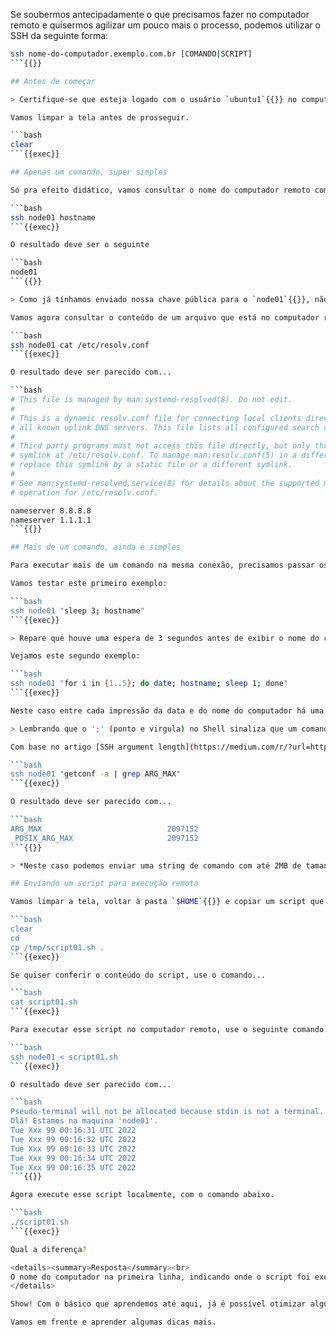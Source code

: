 Se soubermos antecipadamente o que precisamos fazer no computador remoto e quisermos agilizar um pouco mais o processo, podemos utilizar o SSH da seguinte forma:

```bash
ssh nome-do-computador.exemplo.com.br [COMANDO|SCRIPT]
```{{}}

## Antes de começar

> Certifique-se que esteja logado com o usuário `ubuntu1`{{}} no computador `controlplane`{{}}, para tanto o prompt de comando deve ser `ubuntu1@controlplane:~/.ssh$`{{}}.

Vamos limpar a tela antes de prosseguir.

```bash
clear
```{{exec}}

## Apenas um comando, super simples

Só pra efeito didático, vamos consultar o nome do computador remoto com o comando abaixo:

```bash
ssh node01 hostname
```{{exec}}

O resultado deve ser o seguinte

```bash
node01
```{{}}

> Como já tínhamos enviado nossa chave pública para o `node01`{{}}, não foi solicitado a digitação da senha de login, o comando foi **executado remotamente** e a conexão foi finalizada.

Vamos agora consultar o conteúdo de um arquivo que está no computador remoto, com o seguinte comando.

```bash
ssh node01 cat /etc/resolv.conf
```{{exec}}

O resultado deve ser parecido com...

```bash
# This file is managed by man:systemd-resolved(8). Do not edit.
#
# This is a dynamic resolv.conf file for connecting local clients directly to
# all known uplink DNS servers. This file lists all configured search domains.
#
# Third party programs must not access this file directly, but only through the
# symlink at /etc/resolv.conf. To manage man:resolv.conf(5) in a different way,
# replace this symlink by a static file or a different symlink.
#
# See man:systemd-resolved.service(8) for details about the supported modes of
# operation for /etc/resolv.conf.

nameserver 8.8.8.8
nameserver 1.1.1.1
```{{}}

## Mais de um comando, ainda é simples

Para executar mais de um comando na mesma conexão, precisamos passar os comandos como se fossem uma única string, colocando-os entre aspas duplas `"` e separando os comandos com um ponto e virgula `;`.

Vamos testar este primeiro exemplo:

```bash
ssh node01 "sleep 3; hostname"
```{{exec}}

> Repare que houve uma espera de 3 segundos antes de exibir o nome do computador.

Vejamos este segundo exemplo:

```bash
ssh node01 "for i in {1..5}; do date; hostname; sleep 1; done"
```{{exec}}

Neste caso entre cada impressão da data e do nome do computador há uma espera de 1 segundo.

> Lembrando que o ';' (ponto e virgula) no Shell sinaliza que um comando terminou e um novo comando se inicia, dessa forma podemos enviar praticamente qualquer conjunto de comandos para o computador remoto.

Com base no artigo [SSH argument length](https://medium.com/r/?url=https%3A%2F%2Fwww.theeggeadventure.com%2Fwikimedia%2Findex.php%2FSsh_argument_length), para  verificar qual o tamanho máximo da string de comandos que podemos enviar para um determinado servidor **SSH**, execute o seguinte comando:

```bash
ssh node01 "getconf -a | grep ARG_MAX"
```{{exec}}

O resultado deve ser parecido com...

```bash
ARG_MAX                            2097152
_POSIX_ARG_MAX                     2097152
```{{}}

> *Neste caso podemos enviar uma string de comando com até 2MB de tamanho (2.097.152/1024/1024 = 2).*

## Enviando um script para execução remota

Vamos limpar a tela, voltar à pasta `$HOME`{{}} e copiar um script que está na pasta `/tmp`{{}}, com os comandos abaixo:

```bash
clear
cd
cp /tmp/script01.sh .
```{{exec}}

Se quiser conferir o conteúdo do script, use o comando...

```bash
cat script01.sh
```{{exec}}

Para executar esse script no computador remoto, use o seguinte comando:

```bash
ssh node01 < script01.sh
```{{exec}}

O resultado deve ser parecido com...

```bash
Pseudo-terminal will not be allocated because stdin is not a terminal.
Olá! Estamos na maquina 'node01'.
Tue Xxx 99 00:16:31 UTC 2022
Tue Xxx 99 00:16:32 UTC 2022
Tue Xxx 99 00:16:33 UTC 2022
Tue Xxx 99 00:16:34 UTC 2022
Tue Xxx 99 00:16:35 UTC 2022
```{{}}

Agora execute esse script localmente, com o comando abaixo.

```bash
./script01.sh
```{{exec}}

Qual a diferença?

<details><summary>Resposta</summary><br>
O nome do computador na primeira linha, indicando onde o script foi executado.
</details>

Show! Com o básico que aprendemos até aqui, já é possível otimizar algumas tarefas do nosso dia a dia.

Vamos em frente e aprender algumas dicas mais.
